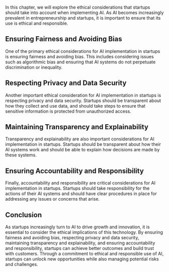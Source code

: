 

In this chapter, we will explore the ethical considerations that startups should take into account when implementing AI. As AI becomes increasingly prevalent in entrepreneurship and startups, it is important to ensure that its use is ethical and responsible.

Ensuring Fairness and Avoiding Bias
-----------------------------------

One of the primary ethical considerations for AI implementation in startups is ensuring fairness and avoiding bias. This includes considering issues such as algorithmic bias and ensuring that AI systems do not perpetuate discrimination or inequality.

Respecting Privacy and Data Security
------------------------------------

Another important ethical consideration for AI implementation in startups is respecting privacy and data security. Startups should be transparent about how they collect and use data, and should take steps to ensure that sensitive information is protected from unauthorized access.

Maintaining Transparency and Explainability
-------------------------------------------

Transparency and explainability are also important considerations for AI implementation in startups. Startups should be transparent about how their AI systems work and should be able to explain how decisions are made by these systems.

Ensuring Accountability and Responsibility
------------------------------------------

Finally, accountability and responsibility are critical considerations for AI implementation in startups. Startups should take responsibility for the actions of their AI systems and should have clear procedures in place for addressing any issues or concerns that arise.

Conclusion
----------

As startups increasingly turn to AI to drive growth and innovation, it is essential to consider the ethical implications of this technology. By ensuring fairness and avoiding bias, respecting privacy and data security, maintaining transparency and explainability, and ensuring accountability and responsibility, startups can achieve better outcomes and build trust with customers. Through a commitment to ethical and responsible use of AI, startups can unlock new opportunities while also managing potential risks and challenges.
